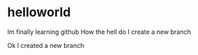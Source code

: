 # helloworld
  Im finally learning github
   How the hell do I create a new branch
   
 Ok I created a new branch
